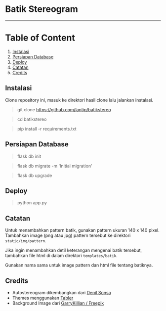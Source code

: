 # Batik Stereogram
---

# Table of Content

1. [Instalasi](#instalasi)
2. [Persiapan Database](#persiapan-database)
3. [Deploy](#deploy)
4. [Catatan](#catatan)
5. [Credits](#credits)


## Instalasi
Clone repository ini, masuk ke direktori hasil clone lalu jalankan instalasi.

> git clone https://github.com/lantip/batikstereo

> cd batikstereo

> pip install -r requirements.txt

## Persiapan Database

> flask db init

> flask db migrate -m 'Initial migration'

> flask db upgrade

## Deploy
> python app.py

## Catatan
Untuk menambahkan pattern batik, gunakan pattern ukuran 140 x 140 pixel. Tambahkan image (png atau jpg) pattern tersebut ke direktori `static/img/pattern`.

Jika ingin menambahkan detil keterangan mengenai batik tersebut, tambahkan file html di dalam direktori `templates/batik`.

Gunakan nama sama untuk image pattern dan html file tentang batiknya. 

## Credits
- Autostereogram dikembangkan dari [Denil Sonsa](https://bitbucket.org/denilsonsa/autostereogram)
- Themes menggunakan [Tabler](https://tabler.io)
- Background Image dari [GarryKillian / Freepik](https://freepik.com)

